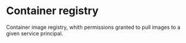 # Container registry

Container image registry, whith permissions granted to pull images to a given service principal.